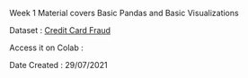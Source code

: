 Week 1 Material covers Basic Pandas and Basic Visualizations

Dataset : [Credit Card Fraud](https://www.kaggle.com/mlg-ulb/creditcardfraud)

Access it on Colab : 

Date Created : 29/07/2021 